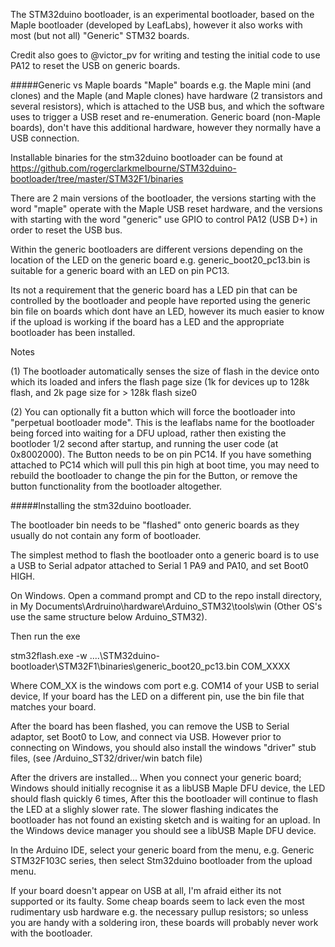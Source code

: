 The STM32duino bootloader, is an experimental bootloader, based on the Maple bootloader (developed by LeafLabs), however it also works with most (but not all) "Generic" STM32 boards.

Credit also goes to @victor_pv for writing and testing the initial code to use PA12 to reset the USB on generic boards.

#####Generic vs Maple boards
"Maple" boards e.g. the Maple mini (and clones) and the Maple (and Maple clones) have hardware (2 transistors and several resistors), which is attached to the USB bus, and which the software uses to trigger a USB reset and re-enumeration.
Generic board (non-Maple boards), don't have this additional hardware, however they normally have a USB connection.

Installable binaries for the stm32duino bootloader can be found at 
https://github.com/rogerclarkmelbourne/STM32duino-bootloader/tree/master/STM32F1/binaries

There are 2 main versions of the bootloader, the versions starting with the word "maple" operate with the Maple USB reset hardware, and the versions with starting with the word "generic" use GPIO to control PA12 (USB D+) in order to reset the USB bus.

Within the generic bootloaders are different versions depending on the location of the LED on the generic board e.g. generic_boot20_pc13.bin  is suitable for a generic board with an LED on pin PC13.

Its not a requirement that the generic board has a LED pin that can be controlled by the bootloader and people have reported using the generic bin file on boards which dont have an LED, however its much easier to know if the upload is working if the board has a LED and the appropriate bootloader has been installed.

Notes

(1) The bootloader automatically senses the size of flash in the device onto which its loaded and infers the flash page size (1k for devices up to 128k flash, and 2k page size for > 128k flash size0

(2) You can optionally fit a button which will force the bootloader into "perpetual bootloader mode". This is the leaflabs name for the bootloader being forced into waiting for a DFU upload, rather then existing the bootloder 1/2 second after startup, and running the user code (at 0x8002000).
The Button needs to be on pin PC14.
If you have something attached to PC14 which will pull this pin high at boot time, you may need to rebuild the bootloader to change the pin for the Button, or remove the button functionality from the bootloader altogether.


#####Installing the stm32duino bootloader.

The bootloader bin needs to be "flashed" onto generic boards as they usually do not contain any form of bootloader. 

The simplest method to flash the bootloader onto a generic board is to use a USB to Serial adpator attached to Serial 1 PA9 and PA10, and set Boot0 HIGH.

On Windows. Open a command prompt and CD to the repo install directory, in My Documents\Ardruino\hardware\Arduino_STM32\tools\win (Other OS's use the same structure below Arduino_STM32).

Then run the exe

stm32flash.exe -w ..\..\STM32duino-bootloader\STM32F1\binaries\generic_boot20_pc13.bin COM_XXXX

Where COM_XX is the windows com port e.g. COM14 of your USB to serial device, 
If your board has the LED on a different pin, use the bin file that matches your board.

After the board has been flashed, you can remove the USB to Serial adaptor, set Boot0 to Low, and connect via USB. 
However prior to connecting on Windows, you should also install the windows "driver" stub files, (see /Arduino_ST32/driver/win batch file)

After the drivers are installed... When you connect your generic board; Windows should initially recognise it as a libUSB Maple DFU device, the LED should flash quickly 6 times, After this the bootloader will continue to flash the LED at a slighly slower rate. The slower flashing indicates the bootloader has not found an existing sketch and is waiting for an upload. In the Windows device manager you should see a libUSB Maple DFU device.

In the Arduino IDE, select your generic board from the menu, e.g. Generic STM32F103C series, then select Stm32duino bootloader from the upload menu.


If your board doesn't appear on USB at all, I'm afraid either its not supported or its faulty.
Some cheap boards seem to lack even the most rudimentary usb hardware e.g. the necessary pullup resistors; so unless you are handy with a soldering iron, these boards will probably never work with the bootloader.





